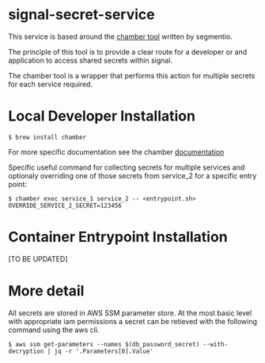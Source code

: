 # signal-secret-service

This service is based around the [chamber tool](https://github.com/segmentio/chamber) written by segmentio.

The principle of this tool is to provide a clear route for a developer or and application to access shared secrets within signal.

The chamber tool is a wrapper that performs this action for multiple secrets for each service required.

# Local Developer Installation

```
$ brew install chamber
```

For more specific documentation see the chamber [documentation](https://github.com/segmentio/chamber)

Specific useful command for collecting secrets for multiple services and optionaly overriding one of those secrets from service_2 for a specific entry point:

```
$ chamber exec service_1 service_2 -- <entrypoint.sh> OVERRIDE_SERVICE_2_SECRET=123456
```

# Container Entrypoint Installation

[TO BE UPDATED]

#  More detail

All secrets are stored in AWS SSM parameter store. At the most basic level with appropriate iam permissions a secret can be retieved with the following command using the aws cli.

```
$ aws ssm get-parameters --names $(db_password_secret) --with-decryption | jq -r '.Parameters[0].Value'
```
